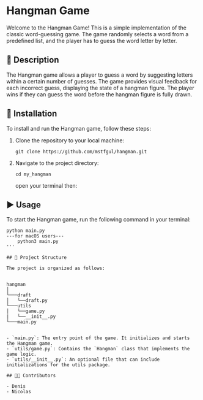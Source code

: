 # Hangman Game

Welcome to the Hangman Game! This is a simple implementation of the classic word-guessing game. The game randomly selects a word from a predefined list, and the player has to guess the word letter by letter. 

## 📝 Description

The Hangman game allows a player to guess a word by suggesting letters within a certain number of guesses. The game provides visual feedback for each incorrect guess, displaying the state of a hangman figure. The player wins if they can guess the word before the hangman figure is fully drawn.

## 🚀 Installation

To install and run the Hangman game, follow these steps:

1. Clone the repository to your local machine:

    ```
    git clone https://github.com/mstfgul/hangman.git
    ```

2. Navigate to the project directory:

    ```
    cd my_hangman
    ```
    open your terminal then:



## ▶️ Usage

To start the Hangman game, run the following command in your terminal:

```
python main.py
---for macOS users---
    python3 main.py
'''

## 📂 Project Structure

The project is organized as follows:


hangman
│
└───draft
│   └──draft.py
└───utils
│   └──game.py
|   └──__init__.py
└───main.py


- `main.py`: The entry point of the game. It initializes and starts the Hangman game.
- `utils/game.py`: Contains the `Hangman` class that implements the game logic.
- `utils/__init__.py`: An optional file that can include initializations for the utils package.

## 👨‍💻 Contributors

- Denis
- Nicolas

